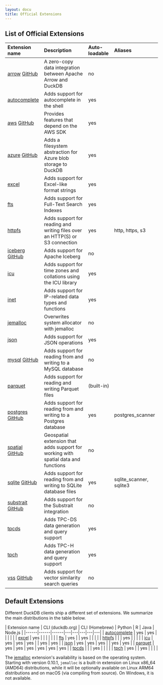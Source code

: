 ```yaml
---
layout: docu
title: Official Extensions
---
```


## List of Official Extensions

| Extension name                                                                                        | Description                                                                        | Auto-loadable | Aliases                 |
|:------------------------------------------------------------------------------------------------------|:-----------------------------------------------------------------------------------|:--------------|:------------------------|
| [arrow](arrow) [<span class="github">GitHub</span>](https://github.com/duckdb/arrow)                  | A zero-copy data integration between Apache Arrow and DuckDB                       | no            |                         |
| [autocomplete](autocomplete)                                                                          | Adds support for autocomplete in the shell                                         | yes           |                         |
| [aws](aws) [<span class="github">GitHub</span>](https://github.com/duckdb/duckdb_aws)                 | Provides features that depend on the AWS SDK                                       | yes           |                         | 
| [azure](azure) [<span class="github">GitHub</span>](https://github.com/duckdb/duckdb_azure)           | Adds a filesystem abstraction for Azure blob storage to DuckDB                     | yes           |                         | 
| [excel](excel)                                                                                        | Adds support for Excel-like format strings                                         | yes           |                         |
| [fts](full_text_search)                                                                               | Adds support for Full-Text Search Indexes                                          | yes           |                         |
| [httpfs](httpfs)                                                                                      | Adds support for reading and writing files over an HTTP(S) or S3 connection        | yes           | http, https, s3         |
| [iceberg](iceberg) [<span class="github">GitHub</span>](https://github.com/duckdb/duckdb_iceberg)     | Adds support for Apache Iceberg                                                    | no            |                         |
| [icu](icu)                                                                                            | Adds support for time zones and collations using the ICU library                   | yes           |                         |
| [inet](inet)                                                                                          | Adds support for IP-related data types and functions                               | yes           |                         |
| [jemalloc](jemalloc)                                                                                  | Overwrites system allocator with jemalloc                                          | no            |                         |
| [json](json)                                                                                          | Adds support for JSON operations                                                   | yes           |                         |
| [mysql](mysql) [<span class="github">GitHub</span>](https://github.com/duckdb/duckdb_mysql)           | Adds support for reading from and writing to a MySQL database                      | no            |                         |
| [parquet](parquet)                                                                                    | Adds support for reading and writing Parquet files                                 | (built-in)    |                         |
| [postgres](postgres) [<span class="github">GitHub</span>](https://github.com/duckdb/postgres_scanner) | Adds support for reading from and writing to a Postgres database                   | yes           | postgres_scanner        |
| [spatial](spatial) [<span class="github">GitHub</span>](https://github.com/duckdb/duckdb_spatial)     | Geospatial extension that adds support for working with spatial data and functions | no            |                         |
| [sqlite](sqlite) [<span class="github">GitHub</span>](https://github.com/duckdb/sqlite_scanner)       | Adds support for reading from and writing to SQLite database files                 | yes           | sqlite_scanner, sqlite3 |
| [substrait](substrait) [<span class="github">GitHub</span>](https://github.com/duckdb/substrait)      | Adds support for the Substrait integration                                         | no            |                         |
| [tpcds](tpcds)                                                                                        | Adds TPC-DS data generation and query support                                      | yes           |                         |
| [tpch](tpch)                                                                                          | Adds TPC-H data generation and query support                                       | yes           |                         |
| [vss](vss) [<span class="github">GitHub</span>](https://github.com/duckdb/duckdb_vss)                 | Adds support for vector similarity search queries                                  | no            |                         |

## Default Extensions

Different DuckDB clients ship a different set of extensions.
We summarize the main distributions in the table below.

<div class="narrow_table"></div>

| Extension name | CLI (duckdb.org) | CLI (Homebrew) | Python | R | Java | Node.js |
|------|------|------|---|---|---|---|---|
| [autocomplete](autocomplete) | yes | yes |     |     |     |     |
| [excel](excel)               | yes |     |     |     |     |     |
| [fts](full_text_search)      | yes |     | yes |     |     |     |
| [httpfs](httpfs)             |     |     | yes |     |     |     |
| [icu](icu)                   | yes | yes | yes |     | yes | yes |
| [json](json)                 | yes | yes | yes |     | yes | yes |
| [parquet](parquet)           | yes | yes | yes | yes | yes | yes |
| [tpcds](tpcds)               |     |     | yes |     |     |     |
| [tpch](tpch)                 | yes |     | yes |     |     |     |

The [jemalloc](jemalloc) extension's availability is based on the operating system.
Starting with version 0.10.1, `jemalloc` is a built-in extension on Linux x86_64 (AMD64) distributions, while it will be optionally available on Linux ARM64 distributions and on macOS (via compiling from source).
On Windows, it is not available.
